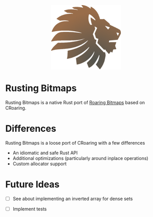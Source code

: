 <p align="center">
   <img src="res/rusting_bitmaps_logo_02.png" height="200" />
</p>

# Rusting Bitmaps
Rusting Bitmaps is a native Rust port of [Roaring Bitmaps](https://roaringbitmap.org/) based on CRoaring.

# Differences
Rusting Bitmaps is a loose port of CRoaring with a few differences
 - An idiomatic and safe Rust API
 - Additional optimizations (particularly around inplace operations)
 - Custom allocator support

# Future Ideas
 - [ ] See about implementing an inverted array for dense sets
 - [ ] Implement tests
 
